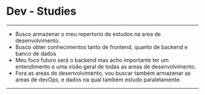 # Dev - Studies 
---

- Busco armazenar o meu repertorio de estudos na area de desenvolvimento. 
- Busco obter conhecimentos tanto de frontend, quanto de backend e banco de dados
- Meu foco futuro será o backend mas acho importante ter um entendimento e uma visão geral de todas as areas de desenvolvimento.
- Fora as areas de desenvolvimento, vou buscar também armazenar as areas de devOps, e dados na qual também estudo paralelamente.

---
